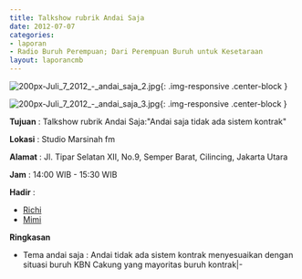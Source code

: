 ```yaml
---
title: Talkshow rubrik Andai Saja
date: 2012-07-07
categories:
- laporan
- Radio Buruh Perempuan; Dari Perempuan Buruh untuk Kesetaraan
layout: laporancmb
---
```



![200px-Juli_7_2012_-_andai_saja_2.jpg](/uploads/200px-Juli_7_2012_-_andai_saja_2.jpg){: .img-responsive .center-block }

![200px-Juli_7_2012_-_andai_saja_3.jpg](/uploads/200px-Juli_7_2012_-_andai_saja_3.jpg){: .img-responsive .center-block }


**Tujuan** : Talkshow rubrik Andai Saja:"Andai saja tidak ada sistem kontrak" 

**Lokasi** : Studio Marsinah fm 

**Alamat** : Jl. Tipar Selatan XII, No.9, Semper Barat, Cilincing, Jakarta Utara 

**Jam** : 14:00 WIB - 15:30 WIB 

**Hadir** :
* [Richi](http://wiki.ciptamedia.org/wiki/Richi)
* [Mimi](http://wiki.ciptamedia.org/wiki/Mimi)

**Ringkasan**  
* Tema andai saja : Andai tidak ada sistem kontrak menyesuaikan dengan situasi buruh KBN Cakung yang mayoritas buruh kontrak|-
